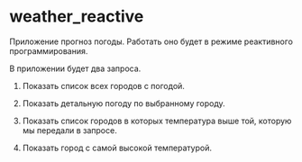 # weather_reactive

Приложение прогноз погоды. Работать оно будет в режиме реактивного программирования.

В приложении будет два запроса.

1. Показать список всех городов с погодой.

2. Показать детальную погоду по выбранному городу.

3. Показать список городов в которых температура выше той, которую мы передали в запросе.

4. Показать город с самой высокой температурой. 